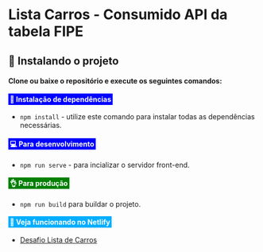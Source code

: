# Lista Carros - Consumido API da tabela FIPE

## 🤖 Instalando o projeto

#### Clone ou baixe o repositório e execute os seguintes comandos:

#### <span style="padding: 3px 3px; background: blue; color: #fff;">🧰 Instalação de dependências</span>

- `npm install` - utilize este comando para instalar todas as dependências necessárias.

#### <span style="padding: 3px 3px; background: blue; color: #fff;">💻 Para desenvolvimento</span>

- `npm run serve` - para incializar o servidor front-end.

#### <span style="padding: 3px 3px; background: green; color: #fff;">👌 Para produção</span>
- `npm run build` para buildar o projeto.

#### <span style="padding: 3px 3px; background: #00aeff; color: #fff;">🔗 Veja funcionando no Netlify</span>
- [Desafio Lista de Carros](https://lista-carros-tabela-fipe.netlify.app/)
